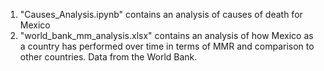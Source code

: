 1. "Causes_Analysis.ipynb" contains an analysis of causes of death for Mexico
2. "world_bank_mm_analysis.xlsx" contains an analysis of how Mexico as a country has performed over time in terms of MMR and comparison to other countries. Data from the World Bank.

